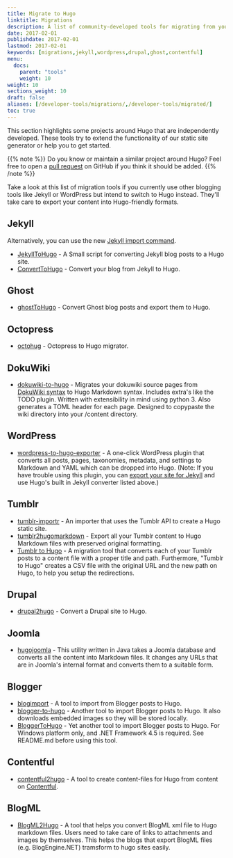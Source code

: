 ```yaml
---
title: Migrate to Hugo
linktitle: Migrations
description: A list of community-developed tools for migrating from your existing static site generator or content management system to Hugo.
date: 2017-02-01
publishdate: 2017-02-01
lastmod: 2017-02-01
keywords: [migrations,jekyll,wordpress,drupal,ghost,contentful]
menu:
  docs:
    parent: "tools"
    weight: 10
weight: 10
sections_weight: 10
draft: false
aliases: [/developer-tools/migrations/,/developer-tools/migrated/]
toc: true
---
```


This section highlights some projects around Hugo that are independently developed. These tools try to extend the functionality of our static site generator or help you to get started.

{{% note %}}
Do you know or maintain a similar project around Hugo? Feel free to open a [pull request](https://github.com/gohugoio/hugo/pulls) on GitHub if you think it should be added.
{{% /note %}}

Take a look at this list of migration tools if you currently use other blogging tools like Jekyll or WordPress but intend to switch to Hugo instead. They'll take care to export your content into Hugo-friendly formats.

## Jekyll

Alternatively, you can use the new [Jekyll import command](/commands/hugo_import_jekyll/).

- [JekyllToHugo](https://github.com/SenjinDarashiva/JekyllToHugo) - A Small script for converting Jekyll blog posts to a Hugo site.
- [ConvertToHugo](https://github.com/coderzh/ConvertToHugo) - Convert your blog from Jekyll to Hugo.

## Ghost

- [ghostToHugo](https://github.com/jbarone/ghostToHugo) - Convert Ghost blog posts and export them to Hugo.

## Octopress

- [octohug](https://github.com/codebrane/octohug) - Octopress to Hugo migrator.

## DokuWiki

- [dokuwiki-to-hugo](https://github.com/wgroeneveld/dokuwiki-to-hugo) - Migrates your dokuwiki source pages from [DokuWiki syntax](https://www.dokuwiki.org/wiki:syntax) to Hugo Markdown syntax. Includes extra's like the TODO plugin. Written with extensibility in mind using python 3. Also generates a TOML header for each page. Designed to copypaste the wiki directory into your /content directory.

## WordPress

- [wordpress-to-hugo-exporter](https://github.com/SchumacherFM/wordpress-to-hugo-exporter) - A one-click WordPress plugin that converts all posts, pages, taxonomies, metadata, and settings to Markdown and YAML which can be dropped into Hugo. (Note: If you have trouble using this plugin, you can [export your site for Jekyll](https://wordpress.org/plugins/jekyll-exporter/) and use Hugo's built in Jekyll converter listed above.)

## Tumblr

- [tumblr-importr](https://github.com/carlmjohnson/tumblr-importr) - An importer that uses the Tumblr API to create a Hugo static site.
- [tumblr2hugomarkdown](https://github.com/Wysie/tumblr2hugomarkdown) - Export all your Tumblr content to Hugo Markdown files with preserved original formatting.
- [Tumblr to Hugo](https://github.com/jipiboily/tumblr-to-hugo) - A migration tool that converts each of your Tumblr posts to a content file with a proper title and path. Furthermore, "Tumblr to Hugo" creates a CSV file with the original URL and the new path on Hugo, to help you setup the redirections.

## Drupal

- [drupal2hugo](https://github.com/danapsimer/drupal2hugo) - Convert a Drupal site to Hugo.

## Joomla

- [hugojoomla](https://github.com/davetcc/hugojoomla) - This utility written in Java takes a Joomla database and converts all the content into Markdown files. It changes any URLs that are in Joomla's internal format and converts them to a suitable form.

## Blogger

- [blogimport](https://github.com/natefinch/blogimport) - A tool to import from Blogger posts to Hugo.
- [blogger-to-hugo](https://bitbucket.org/petraszd/blogger-to-hugo) - Another tool to import Blogger posts to Hugo. It also downloads embedded images so they will be stored locally.
- [BloggerToHugo](https://github.com/huanlin/blogger-to-hugo) - Yet another tool to import Blogger posts to Hugo. For Windows platform only, and .NET Framework 4.5 is required. See README.md before using this tool.

## Contentful

- [contentful2hugo](https://github.com/ArnoNuyts/contentful2hugo) - A tool to create content-files for Hugo from content on [Contentful](https://www.contentful.com/).


## BlogML

- [BlogML2Hugo](https://github.com/jijiechen/BlogML2Hugo) - A tool that helps you convert BlogML xml file to Hugo markdown files. Users need to take care of links to attachments and images by themselves. This helps the blogs that export BlogML files (e.g. BlogEngine.NET) tramsform to hugo sites easily.
